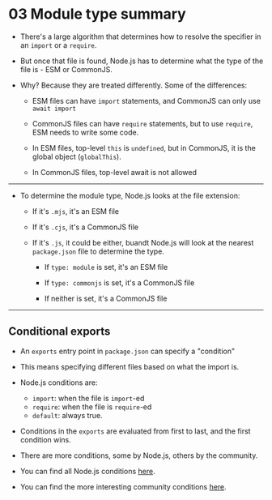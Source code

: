 # 03 Module type summary

- There's a large algorithm that determines how to resolve the specifier in an `import` or a `require`.

- But once that file is found, Node.js has to determine what the type of the file is - ESM or CommonJS.

- Why? Because they are treated differently. Some of the differences:

  - ESM files can have `import` statements, and CommonJS can only use `await import`

  - CommonJS files can have `require` statements, but to use `require`, ESM needs to write some code.

  - In ESM files, top-level `this` is `undefined`, but in CommonJS, it is the global object (`globalThis`).

  - In CommonJS files, top-level await is not allowed

---

- To determine the module type, Node.js looks at the file extension:

  - If it's `.mjs`, it's an ESM file

  - If it's `.cjs`, it's a CommonJS file

  - If it's `.js`, it could be either, buandt Node.js will look at the nearest `package.json` file to determine the type.

    - If `type: module` is set, it's an ESM file

    - If `type: commonjs` is set, it's a CommonJS file

    - If neither is set, it's a CommonJS file

---

## Conditional exports

- An `exports` entry point in `package.json` can specify a "condition"

- This means specifying different files based on what the import is.

- Node.js conditions are:

  - `import`: when the file is `import`-ed
  - `require`: when the file is `require`-ed
  - `default`: always true.

- Conditions in the `exports` are evaluated from first to last, and the first
  condition wins.

- There are more conditions, some by Node.js, others by the community.

- You can find all Node.js conditions [here](05-module-type/01-determining-module-type-exercises/01/package.json).

- You can find the more interesting community conditions [here](05-module-type/01-determining-module-type-exercises/01/package.json).

